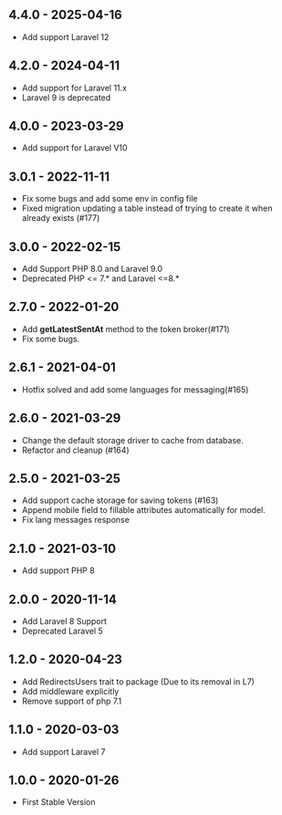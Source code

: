 ## 4.4.0 - 2025-04-16
 - Add support Laravel 12

## 4.2.0 - 2024-04-11
- Add support for Laravel 11.x
- Laravel 9 is deprecated

## 4.0.0 - 2023-03-29
 - Add support for Laravel V10

## 3.0.1 - 2022-11-11
 - Fix some bugs and add some env in config file
 - Fixed migration updating a table instead of trying to create it when already exists (#177)

## 3.0.0 - 2022-02-15
- Add Support PHP 8.0 and Laravel 9.0
- Deprecated PHP <= 7.* and Laravel <=8.*

## 2.7.0 - 2022-01-20
 - Add **getLatestSentAt** method to the token broker(#171)
 - Fix some bugs.

## 2.6.1 - 2021-04-01
 - Hotfix solved and add some languages for messaging(#165)

## 2.6.0 - 2021-03-29
 - Change the default storage driver to cache from database.
 - Refactor and cleanup (#164)

## 2.5.0 - 2021-03-25
 - Add support cache storage for saving tokens (#163)
 - Append mobile field to fillable attributes automatically for model.
 - Fix lang messages response

## 2.1.0 - 2021-03-10
 - Add support PHP 8

## 2.0.0 - 2020-11-14
 - Add Laravel 8 Support
 - Deprecated Laravel 5

## 1.2.0 - 2020-04-23
 - Add RedirectsUsers trait to package (Due to its removal in L7)
 - Add middleware explicitly
 - Remove support of php 7.1

## 1.1.0 - 2020-03-03
 - Add support Laravel 7

## 1.0.0 - 2020-01-26
 - First Stable Version
